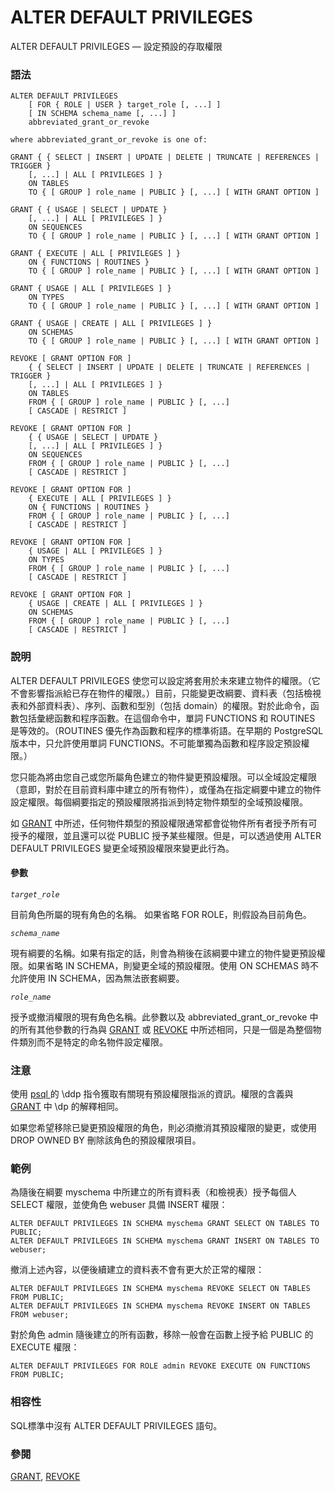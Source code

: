 # ALTER DEFAULT PRIVILEGES

ALTER DEFAULT PRIVILEGES — 設定預設的存取權限

### 語法

```text
ALTER DEFAULT PRIVILEGES
    [ FOR { ROLE | USER } target_role [, ...] ]
    [ IN SCHEMA schema_name [, ...] ]
    abbreviated_grant_or_revoke

where abbreviated_grant_or_revoke is one of:

GRANT { { SELECT | INSERT | UPDATE | DELETE | TRUNCATE | REFERENCES | TRIGGER }
    [, ...] | ALL [ PRIVILEGES ] }
    ON TABLES
    TO { [ GROUP ] role_name | PUBLIC } [, ...] [ WITH GRANT OPTION ]

GRANT { { USAGE | SELECT | UPDATE }
    [, ...] | ALL [ PRIVILEGES ] }
    ON SEQUENCES
    TO { [ GROUP ] role_name | PUBLIC } [, ...] [ WITH GRANT OPTION ]

GRANT { EXECUTE | ALL [ PRIVILEGES ] }
    ON { FUNCTIONS | ROUTINES }
    TO { [ GROUP ] role_name | PUBLIC } [, ...] [ WITH GRANT OPTION ]

GRANT { USAGE | ALL [ PRIVILEGES ] }
    ON TYPES
    TO { [ GROUP ] role_name | PUBLIC } [, ...] [ WITH GRANT OPTION ]

GRANT { USAGE | CREATE | ALL [ PRIVILEGES ] }
    ON SCHEMAS
    TO { [ GROUP ] role_name | PUBLIC } [, ...] [ WITH GRANT OPTION ]

REVOKE [ GRANT OPTION FOR ]
    { { SELECT | INSERT | UPDATE | DELETE | TRUNCATE | REFERENCES | TRIGGER }
    [, ...] | ALL [ PRIVILEGES ] }
    ON TABLES
    FROM { [ GROUP ] role_name | PUBLIC } [, ...]
    [ CASCADE | RESTRICT ]

REVOKE [ GRANT OPTION FOR ]
    { { USAGE | SELECT | UPDATE }
    [, ...] | ALL [ PRIVILEGES ] }
    ON SEQUENCES
    FROM { [ GROUP ] role_name | PUBLIC } [, ...]
    [ CASCADE | RESTRICT ]

REVOKE [ GRANT OPTION FOR ]
    { EXECUTE | ALL [ PRIVILEGES ] }
    ON { FUNCTIONS | ROUTINES }
    FROM { [ GROUP ] role_name | PUBLIC } [, ...]
    [ CASCADE | RESTRICT ]

REVOKE [ GRANT OPTION FOR ]
    { USAGE | ALL [ PRIVILEGES ] }
    ON TYPES
    FROM { [ GROUP ] role_name | PUBLIC } [, ...]
    [ CASCADE | RESTRICT ]

REVOKE [ GRANT OPTION FOR ]
    { USAGE | CREATE | ALL [ PRIVILEGES ] }
    ON SCHEMAS
    FROM { [ GROUP ] role_name | PUBLIC } [, ...]
    [ CASCADE | RESTRICT ]
```

### 說明

ALTER DEFAULT PRIVILEGES 使您可以設定將套用於未來建立物件的權限。（它不會影響指派給已存在物件的權限。）目前，只能變更改綱要、資料表（包括檢視表和外部資料表）、序列、函數和型別（包括 domain）的權限。對於此命令，函數包括彙總函數和程序函數。在這個命令中，單詞 FUNCTIONS 和 ROUTINES 是等效的。（ROUTINES 優先作為函數和程序的標準術語。在早期的 PostgreSQL 版本中，只允許使用單詞 FUNCTIONS。不可能單獨為函數和程序設定預設權限。）

您只能為將由您自己或您所屬角色建立的物件變更預設權限。可以全域設定權限（意即，對於在目前資料庫中建立的所有物件），或僅為在指定綱要中建立的物件設定權限。每個綱要指定的預設權限將指派到特定物件類型的全域預設權限。

如 [GRANT](grant.md) 中所述，任何物件類型的預設權限通常都會從物件所有者授予所有可授予的權限，並且還可以從 PUBLIC 授予某些權限。但是，可以透過使用 ALTER DEFAULT PRIVILEGES 變更全域預設權限來變更此行為。

#### 參數

_`target_role`_

目前角色所屬的現有角色的名稱。 如果省略 FOR ROLE，則假設為目前角色。

_`schema_name`_

現有綱要的名稱。如果有指定的話，則會為稍後在該綱要中建立的物件變更預設權限。如果省略 IN SCHEMA，則變更全域的預設權限。使用 ON SCHEMAS 時不允許使用 IN SCHEMA，因為無法嵌套綱要。

_`role_name`_

授予或撤消權限的現有角色名稱。此參數以及 abbreviated\_grant\_or\_revoke 中的所有其他參數的行為與 [GRANT](grant.md) 或 [REVOKE](revoke.md) 中所述相同，只是一個是為整個物件類別而不是特定的命名物件設定權限。

### 注意

使用 [psql ](../client-applications/psql.md)的 \ddp 指令獲取有關現有預設權限指派的資訊。權限的含義與 [GRANT](grant.md) 中 \dp 的解釋相同。

如果您希望移除已變更預設權限的角色，則必須撤消其預設權限的變更，或使用 DROP OWNED BY 刪除該角色的預設權限項目。

### 範例

為隨後在綱要 myschema 中所建立的所有資料表（和檢視表）授予每個人 SELECT 權限，並使角色 webuser 具備 INSERT 權限：

```text
ALTER DEFAULT PRIVILEGES IN SCHEMA myschema GRANT SELECT ON TABLES TO PUBLIC;
ALTER DEFAULT PRIVILEGES IN SCHEMA myschema GRANT INSERT ON TABLES TO webuser;
```

撤消上述內容，以便後續建立的資料表不會有更大於正常的權限：

```text
ALTER DEFAULT PRIVILEGES IN SCHEMA myschema REVOKE SELECT ON TABLES FROM PUBLIC;
ALTER DEFAULT PRIVILEGES IN SCHEMA myschema REVOKE INSERT ON TABLES FROM webuser;
```

對於角色 admin 隨後建立的所有函數，移除一般會在函數上授予給 PUBLIC 的 EXECUTE 權限：

```text
ALTER DEFAULT PRIVILEGES FOR ROLE admin REVOKE EXECUTE ON FUNCTIONS FROM PUBLIC;
```

### 相容性

SQL標準中沒有 ALTER DEFAULT PRIVILEGES 語句。

### 參閱

[GRANT](grant.md), [REVOKE](revoke.md)

